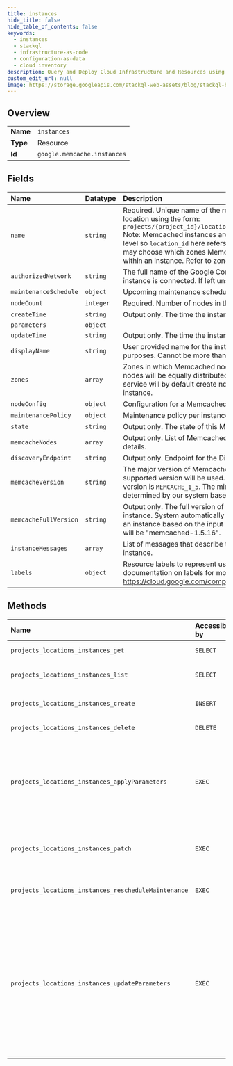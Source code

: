 ```yaml
---
title: instances
hide_title: false
hide_table_of_contents: false
keywords:
  - instances
  - stackql
  - infrastructure-as-code
  - configuration-as-data
  - cloud inventory
description: Query and Deploy Cloud Infrastructure and Resources using SQL
custom_edit_url: null
image: https://storage.googleapis.com/stackql-web-assets/blog/stackql-blog-post-featured-image.png
---
```

  
    

## Overview
<table><tbody>
<tr><td><b>Name</b></td><td><code>instances</code></td></tr>
<tr><td><b>Type</b></td><td>Resource</td></tr>
<tr><td><b>Id</b></td><td><code>google.memcache.instances</code></td></tr>
</tbody></table>

## Fields
| Name | Datatype | Description |
|:-----|:---------|:------------|
| `name` | `string` | Required. Unique name of the resource in this scope including project and location using the form: `projects/{project_id}/locations/{location_id}/instances/{instance_id}` Note: Memcached instances are managed and addressed at the regional level so `location_id` here refers to a Google Cloud region; however, users may choose which zones Memcached nodes should be provisioned in within an instance. Refer to zones field for more details. |
| `authorizedNetwork` | `string` | The full name of the Google Compute Engine [network](/compute/docs/networks-and-firewalls#networks) to which the instance is connected. If left unspecified, the `default` network will be used. |
| `maintenanceSchedule` | `object` | Upcoming maintenance schedule. |
| `nodeCount` | `integer` | Required. Number of nodes in the Memcached instance. |
| `createTime` | `string` | Output only. The time the instance was created. |
| `parameters` | `object` |  |
| `updateTime` | `string` | Output only. The time the instance was updated. |
| `displayName` | `string` | User provided name for the instance, which is only used for display purposes. Cannot be more than 80 characters. |
| `zones` | `array` | Zones in which Memcached nodes should be provisioned. Memcached nodes will be equally distributed across these zones. If not provided, the service will by default create nodes in all zones in the region for the instance. |
| `nodeConfig` | `object` | Configuration for a Memcached Node. |
| `maintenancePolicy` | `object` | Maintenance policy per instance. |
| `state` | `string` | Output only. The state of this Memcached instance. |
| `memcacheNodes` | `array` | Output only. List of Memcached nodes. Refer to Node message for more details. |
| `discoveryEndpoint` | `string` | Output only. Endpoint for the Discovery API. |
| `memcacheVersion` | `string` | The major version of Memcached software. If not provided, latest supported version will be used. Currently the latest supported major version is `MEMCACHE_1_5`. The minor version will be automatically determined by our system based on the latest supported minor version. |
| `memcacheFullVersion` | `string` | Output only. The full version of memcached server running on this instance. System automatically determines the full memcached version for an instance based on the input MemcacheVersion. The full version format will be "memcached-1.5.16". |
| `instanceMessages` | `array` | List of messages that describe the current state of the Memcached instance. |
| `labels` | `object` | Resource labels to represent user-provided metadata. Refer to cloud documentation on labels for more details. https://cloud.google.com/compute/docs/labeling-resources |
## Methods
| Name | Accessible by | Required Params | Description |
|:-----|:--------------|:----------------|:------------|
| `projects_locations_instances_get` | `SELECT` | `name` | Gets details of a single Instance. |
| `projects_locations_instances_list` | `SELECT` | `parent` | Lists Instances in a given location. |
| `projects_locations_instances_create` | `INSERT` | `parent` | Creates a new Instance in a given location. |
| `projects_locations_instances_delete` | `DELETE` | `name` | Deletes a single Instance. |
| `projects_locations_instances_applyParameters` | `EXEC` | `name` | `ApplyParameters` restarts the set of specified nodes in order to update them to the current set of parameters for the Memcached Instance. |
| `projects_locations_instances_patch` | `EXEC` | `name` | Updates an existing Instance in a given project and location. |
| `projects_locations_instances_rescheduleMaintenance` | `EXEC` | `instance` | Reschedules upcoming maintenance event. |
| `projects_locations_instances_updateParameters` | `EXEC` | `name` | Updates the defined Memcached parameters for an existing instance. This method only stages the parameters, it must be followed by `ApplyParameters` to apply the parameters to nodes of the Memcached instance. |
